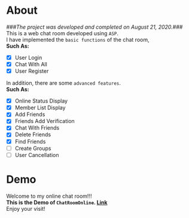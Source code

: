 # About
*###The project was developed and completed on August 21, 2020.###*  
This is a web chat room developed using `ASP`.  
I have implemented the `basic functions` of the chat room,  
<b>Such As:</b>
- [x] User Login
- [x] Chat With All
- [x] User Register  

In addition, there are some `advanced features`.  
<b>Such As:</b>
- [x] Online Status Display
- [x] Member List Display
- [x] Add Friends
- [x] Friends Add Verification
- [x] Chat With Friends
- [x] Delete Friends
- [x] Find Friends
- [ ] Create Groups
- [ ] User Cancellation  

# Demo
Welcome to my online chat room!!!  
<b>This is the Demo of `ChatRoomOnline`. [Link](http://fscache20.cooles.top/login/login.html?lge=en-us)</b>  
Enjoy your visit!
